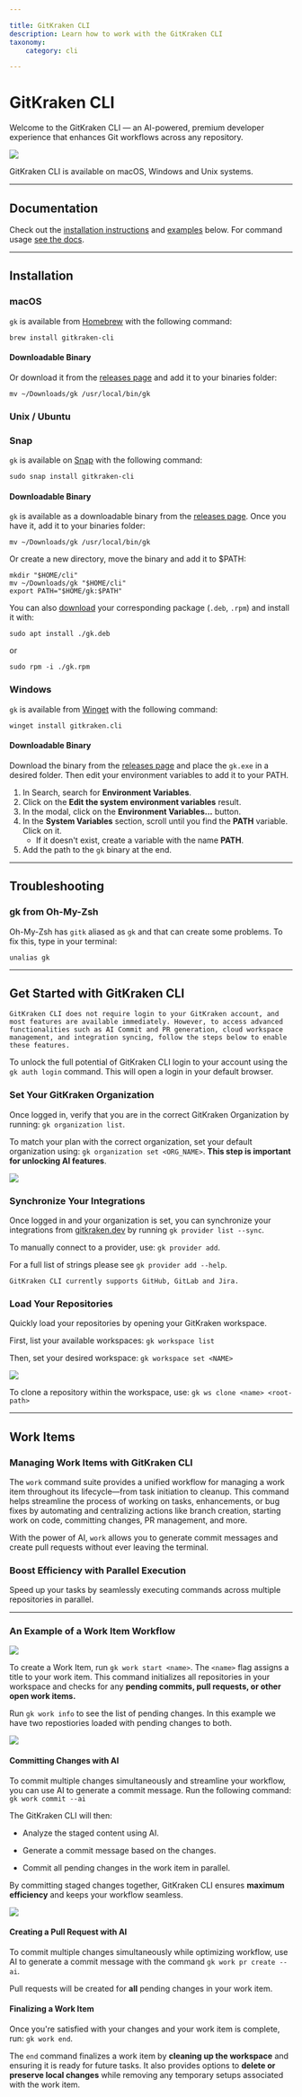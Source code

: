```yaml
---

title: GitKraken CLI
description: Learn how to work with the GitKraken CLI
taxonomy:
    category: cli

---
```

# GitKraken CLI
Welcome to the GitKraken CLI — an AI-powered, premium developer experience that enhances Git workflows across any repository.

<img src="/wp-content/uploads/gk_cli_setup.png" class="img-responsive center img-bordered">

GitKraken CLI is available on macOS, Windows and Unix systems.

***

## Documentation

Check out the [installation instructions](/gitkraken-client/gitkraken-cli/#Installation) and [examples](/gitkraken-client/gitkraken-cli/#Examples) below. For command usage [see the docs](https://gitkraken.github.io/gk-cli/docs/gk.html).

***

## Installation

### macOS 

`gk` is available from [Homebrew](https://brew.sh/) with the following command:

```
brew install gitkraken-cli
```
#### Downloadable Binary
Or download it from the [releases page](https://github.com/gitkraken/gk-cli/releases/latest) and add it to your binaries folder:

```
mv ~/Downloads/gk /usr/local/bin/gk
``` 

### Unix / Ubuntu

### Snap

`gk` is available on [Snap](https://snapcraft.io/gitkraken-cli) with the following command:
```
sudo snap install gitkraken-cli
```

#### Downloadable Binary

`gk` is available as a downloadable binary from the [releases page](https://github.com/gitkraken/gk-cli/releases/latest). Once you have it, add it to your binaries folder:

```
mv ~/Downloads/gk /usr/local/bin/gk
``` 

Or create a new directory, move the binary and add it to $PATH:
```
mkdir "$HOME/cli"
mv ~/Downloads/gk "$HOME/cli"
export PATH="$HOME/gk:$PATH"
``` 

You can also [download](https://github.com/gitkraken/gk-cli/releases/latest) your corresponding package (`.deb`, `.rpm`) and install it with:

```
sudo apt install ./gk.deb
```

or 

```
sudo rpm -i ./gk.rpm
```

### Windows

`gk` is available from [Winget](https://github.com/microsoft/winget-cli) with the following command:

```
winget install gitkraken.cli
```

#### Downloadable Binary

Download the binary from the [releases page](https://github.com/gitkraken/gk-cli/releases/latest) and place the `gk.exe` in a desired folder. Then edit your environment variables to add it to your PATH.

1. In Search, search for **Environment Variables**.
2. Click on the **Edit the system environment variables** result.
3. In the modal, click on the **Environment Variables...** button.
4. In the **System Variables** section, scroll until you find the **PATH** variable. Click on it.
    - If it doesn't exist, create a variable with the name **PATH**. 
5. Add the path to the `gk` binary at the end.

***

## Troubleshooting

### gk from Oh-My-Zsh

Oh-My-Zsh has ```gitk``` aliased as ```gk``` and that can create some problems. To fix this, type in your terminal:

```
unalias gk
```

***

## Get Started with GitKraken CLI

```
GitKraken CLI does not require login to your GitKraken account, and most features are available immediately. However, to access advanced functionalities such as AI Commit and PR generation, cloud workspace management, and integration syncing, follow the steps below to enable these features.
```

To unlock the full potential of GitKraken CLI login to your account using the `gk auth login` command. This will open a login in your default browser.

### Set Your GitKraken Organization

Once logged in, verify that you are in the correct GitKraken Organization by running: `gk organization list`. 

To match your plan with the correct organization, set your default organization using: `gk organization set <ORG_NAME>`.  **This step is important for unlocking AI features**.

<img src="/wp-content/uploads/gk-cli-org-ls.png" class="img-bordered img-responsive center">

### Synchronize Your Integrations

Once logged in and your organization is set, you can synchronize your integrations from [gitkraken.dev](https://gitkraken.dev/settings/integrations?source=help_center&product=gitkraken_cli) by running `gk provider list --sync`. 

To manually connect to a provider, use: `gk provider add`. 

For a full list of strings please see `gk provider add --help`.

```
GitKraken CLI currently supports GitHub, GitLab and Jira.
```

### Load Your Repositories

Quickly load your repositories by opening your GitKraken workspace. 

First, list your available workspaces: `gk workspace list` 

Then, set your desired workspace: `gk workspace set <NAME>` 

<img src="/wp-content/uploads/gk-cli-ws-set.png" class="img-bordered img-responsive center">

To clone a repository within the workspace, use: `gk ws clone <name> <root-path>`

***


## Work Items

### Managing Work Items with GitKraken CLI

The `work` command suite provides a unified workflow for managing a work item throughout its lifecycle—from task initiation to cleanup. This command helps streamline the process of working on tasks, enhancements, or bug fixes by automating and centralizing actions like branch creation, starting work on code, committing changes, PR management, and more.

With the power of AI, `work` allows you to generate commit messages and create pull requests without ever leaving the terminal.

### Boost Efficiency with Parallel Execution

Speed up your tasks by seamlessly executing commands across multiple repositories in parallel.

***

### An Example of a Work Item Workflow

<img src="/wp-content/uploads/gk-cli-work.png" class="img-bordered img-responsive center">

To create a Work Item, run `gk work start <name>`. The `<name>` flag assigns a title to your work item. This command initializes all repositories in your workspace and checks for any **pending commits, pull requests, or other open work items.**

Run `gk work info` to see the list of pending changes. In this example we have two repostiories loaded with pending changes to both. 

<img src="/wp-content/uploads/gk-cli-w-info.png" class="img-bordered img-responsive center">

#### Committing Changes with AI

To commit multiple changes simultaneously and streamline your workflow, you can use AI to generate a commit message. Run the following command: `gk work commit --ai`

The GitKraken CLI will then:

* Analyze the staged content using AI.

* Generate a commit message based on the changes.

* Commit all pending changes in the work item in parallel.

By committing staged changes together, GitKraken CLI ensures **maximum efficiency** and keeps your workflow seamless.

<img src="/wp-content/uploads/gk-cli-w-commit.png" class="img-bordered img-responsive center">

#### Creating a Pull Request with AI

To commit multiple changes simultaneously while optimizing workflow, use AI to generate a commit message with the command `gk work pr create --ai`. 

Pull requests will be created for **all** pending changes in your work item. 

#### Finalizing a Work Item

Once you're satisfied with your changes and your work item is complete, run: `gk work end`. 

The `end` command finalizes a work item by **cleaning up the workspace** and ensuring it is ready for future tasks. It also provides options to **delete or preserve local changes** while removing any temporary setups associated with the work item.

